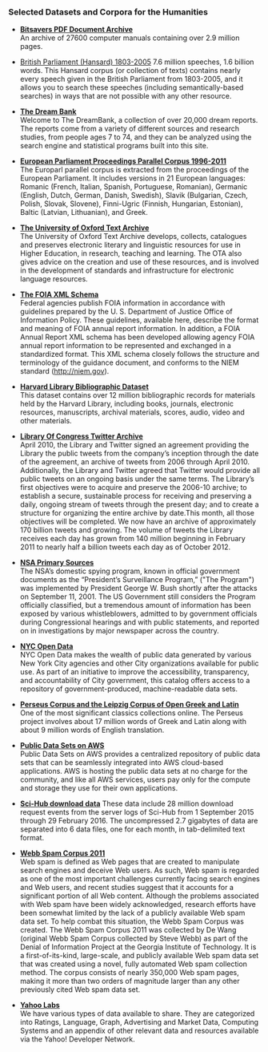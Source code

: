 ### Selected Datasets and Corpora for the Humanities

- [**Bitsavers PDF Document Archive**](http://bitsavers.informatik.uni-stuttgart.de/)  
An archive of 27600 computer manuals containing over 2.9 million pages.

- [British Parliament (Hansard) 1803-2005](http://www.hansard-corpus.org/)
7.6 million speeches, 1.6 billion words. This Hansard corpus (or collection of texts) contains nearly every speech given in the British Parliament from 1803-2005, and it allows you to search these speeches (including semantically-based searches) in ways that are not possible with any other resource.

- [**The Dream Bank**](http://www.dreambank.net/)  
Welcome to The DreamBank, a collection of over 20,000 dream reports. The
reports come from a variety of different sources and research studies, from
people ages 7 to 74, and they can be analyzed using the search engine and
statistical programs built into this site.

- [**European Parliament Proceedings Parallel Corpus 1996-2011**](http://www.statmt.org/europarl/)  
The Europarl parallel corpus is extracted from the proceedings of the European Parliament. It includes versions in 21 European languages: Romanic (French, Italian, Spanish, Portuguese, Romanian), Germanic (English, Dutch, German, Danish, Swedish), Slavik (Bulgarian, Czech, Polish, Slovak, Slovene), Finni-Ugric (Finnish, Hungarian, Estonian), Baltic (Latvian, Lithuanian), and Greek.

- [**The University of Oxford Text Archive**](http://ota.ox.ac.uk/)  
 The University of Oxford Text Archive develops, collects, catalogues and preserves electronic literary and linguistic resources for use in Higher Education, in research, teaching and learning. The OTA also gives advice on the creation and use of these resources, and is involved in the development of standards and infrastructure for electronic language resources. 

- [**The FOIA XML Schema**](http://www.foia.gov/developer.html)  
Federal agencies publish FOIA information in accordance with guidelines prepared by the U. S. Department of Justice Office of Information Policy. These guidelines, available here, describe the format and meaning of FOIA annual report information. In addition, a FOIA Annual Report XML schema has been developed allowing agency FOIA annual report information to be represented and exchanged in a standardized format. This XML schema closely follows the structure and terminology of the guidance document, and conforms to the NIEM standard (http://niem.gov).  

- [**Harvard Library Bibliographic Dataset**](http://openmetadata.lib.harvard.edu/bibdata)  
This dataset contains over 12 million bibliographic records for  materials held by the Harvard Library, including books, journals, electronic resources, manuscripts, archival materials, scores, audio,  video and other materials.

- [**Library Of Congress Twitter Archive**](http://blogs.loc.gov/loc/2013/01/update-on-the-twitter-archive-at-the-library-of-congress/)  
April 2010, the Library and Twitter signed an agreement providing  the Library the public tweets from the company’s inception through the  date of the agreement, an archive of tweets from 2006 through April  2010. Additionally, the Library and Twitter agreed that Twitter would  provide all public tweets on an ongoing basis under the same terms. The Library’s first objectives were to acquire and preserve the  2006-10 archive; to establish a secure, sustainable process for  receiving and preserving a daily, ongoing stream of tweets through the  present day; and to create a structure for organizing the entire archive  by date.This month, all those objectives will be completed. We now have an  archive of approximately 170 billion tweets and growing. The volume of  tweets the Library receives each day has grown from 140 million  beginning in February 2011 to nearly half a billion tweets each day as  of October 2012.

- [**NSA Primary Sources**](https://www.eff.org/nsa-spying/nsadocs)  
The NSA’s domestic spying program, known in official government documents as the “President’s Surveillance Program,” ("The Program") was implemented by President George W. Bush shortly after the attacks on September 11, 2001. The US Government still considers the Program officially classified, but a tremendous amount of information has been exposed by various whistleblowers, admitted to by government officials during Congressional hearings and with public statements, and reported on in investigations by major newspaper across the country.

- [**NYC Open Data**](https://data.cityofnewyork.us/)  
NYC Open Data makes the wealth of public data generated by various New York City agencies and other City organizations available for public use. As part of an initiative to improve the accessibility, transparency, and accountability of City government, this catalog offers access to a repository of government-produced, machine-readable data sets.

- [**Perseus Corpus and the Leipzig Corpus of Open Greek and Latin**](https://github.com/PerseusDL/canonical)  
One of the most significant classics collections online. The Perseus project involves about 17 million words of Greek and Latin along with about 9 million words of English translation.

- [**Public Data Sets on AWS**](http://aws.amazon.com/publicdatasets/)  
Public Data Sets on AWS provides a centralized repository of public data  sets that can be seamlessly integrated into AWS cloud-based  applications. AWS is hosting the public data sets at no charge for the  community, and like all AWS services, users pay only for the compute and  storage they use for their own applications.

- [**Sci-Hub download data**](http://datadryad.org/resource/doi:10.5061/dryad.q447c)
These data include 28 million download request events from the server logs of Sci-Hub from 1 September 2015 through 29 February 2016. The uncompressed 2.7 gigabytes of data are separated into 6 data files, one for each month, in tab-delimited text format.

- [**Webb Spam Corpus 2011**](http://www.cc.gatech.edu/projects/doi/WebbSpamCorpus.html)  
Web spam is defined as Web pages that are created to manipulate search engines and deceive Web users. As such, Web spam is regarded as one of the most important challenges currently facing search engines and Web users, and recent studies suggest that it accounts for a significant portion of all Web content. Although the problems associated with Web spam have been widely acknowledged, research efforts have been somewhat limited by the lack of a publicly available Web spam data set. To help combat this situation, the Webb Spam Corpus was created. The Webb Spam Corpus 2011 was collected by De Wang (original Webb Spam Corpus collected by Steve Webb) as part of the Denial of Information Project at the Georgia Institute of Technology. It is a first-of-its-kind, large-scale, and publicly available Web spam data set that was created using a novel, fully automated Web spam collection method. The corpus consists of nearly 350,000 Web spam pages, making it more than two orders of magnitude larger than any other previously cited Web spam data set. 

- [**Yahoo Labs**](http://webscope.sandbox.yahoo.com/catalog.php)  
We have various types of data available to share. They are categorized into Ratings, Language, Graph, Advertising and Market Data, Computing Systems and an appendix of other relevant data and resources available via the Yahoo! Developer Network.


